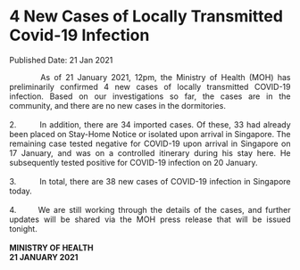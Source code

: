 <html>
    <meta http-equiv="Content-Type" content="text/html; charset=utf-8"/>
    <meta charset="utf-8"/>
    <title>4 New Cases of Locally Transmitted Covid-19 Infection</title>
    <body><h1>4 New Cases of Locally Transmitted Covid-19 Infection</h1>
    <p>Published Date: 21 Jan 2021</p> <p style="text-align: justify;">&nbsp; &nbsp; &nbsp; &nbsp; As of 21 January 2021, 12pm, the Ministry of Health (MOH) has preliminarily confirmed 4 new cases of locally transmitted COVID-19 infection. Based on our investigations so far, the cases are in the community, and there are no new cases in the dormitories.&nbsp;<br><br>2.&nbsp; &nbsp; &nbsp; &nbsp; In addition, there are 34 imported cases. Of these, 33 had already been placed on Stay-Home Notice or isolated upon arrival in Singapore. The remaining case tested negative for COVID-19 upon arrival in Singapore on 17 January, and was on a controlled itinerary during his stay here. He subsequently tested positive for COVID-19 infection on 20 January.<br><br>3.&nbsp; &nbsp; &nbsp; &nbsp; &nbsp;In total, there are 38 new cases of COVID-19 infection in Singapore today.<br><br>4.&nbsp; &nbsp; &nbsp; We are still working through the details of the cases, and further updates will be shared via the MOH press release that will be issued tonight.&nbsp;<br><br><strong>MINISTRY OF HEALTH<br>21 JANUARY 2021</strong></p></body>
</html>